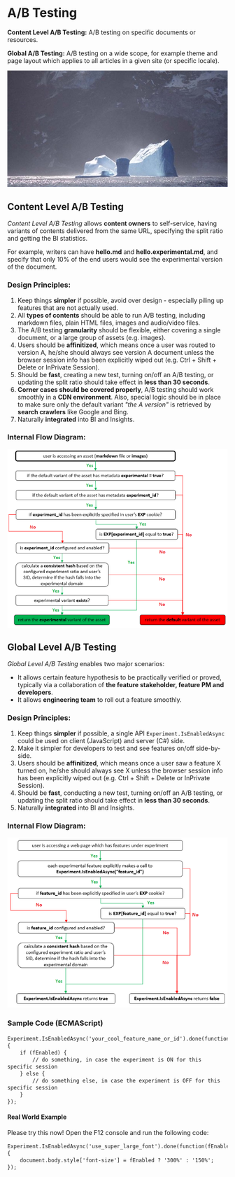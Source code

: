 # A/B Testing

**Content Level A/B Testing:** A/B testing on specific documents or resources.

**Global A/B Testing:** A/B testing on a wide scope, for example theme and page layout which applies to all articles in a given site (or specific locale).

   ![](./iceberg.jpg)

## Content Level A/B Testing
*Content Level A/B Testing* allows **content owners** to self-service, having variants of contents delivered from the same URL, specifying the split ratio and getting the BI statistics.

For example, writers can have **hello.md** and **hello.experimental.md**, and specify that only 10% of the end users would see the experimental version of the document.

### Design Principles:

1. Keep things **simpler** if possible, avoid over design - especially piling up features that are not actually used.
2. All **types of contents** should be able to run A/B testing, including markdown files, plain HTML files, images and audio/video files.
3. The A/B testing **granularity** should be flexible, either covering a single document, or a large group of assets (e.g. images).
4. Users should be **affinitized**, which means once a user was routed to version A, he/she should always see version A document unless the browser session info has been explicitly wiped out (e.g. Ctrl + Shift + Delete or InPrivate Session).
5. Should be **fast**, creating a new test, turning on/off an A/B testing, or updating the split ratio should take effect in **less than 30 seconds**.
6. **Corner cases should be covered properly**, A/B testing should work smoothly in a **CDN environment**. Also, special logic should be in place to make sure only the default variant *"the A version"* is retrieved by **search crawlers** like Google and Bing.
7. Naturally **integrated** into BI and Insights.

### Internal Flow Diagram:

   ![](./content-ab-testing-flow.png)

## Global Level A/B Testing

*Global Level A/B Testing* enables two major scenarios:

- It allows certain feature hypothesis to be practically verified or proved, typically via a collaboration of **the feature stakeholder, feature PM and developers**.
- It allows **engineering team** to roll out a feature smoothly.

### Design Principles:

1. Keep things **simpler** if possible, a single API `Experiment.IsEnabledAsync` could be used on client (JavaScript) and server (C#) side.
2. Make it simpler for developers to test and see features on/off side-by-side.
3. Users should be **affinitized**, which means once a user saw a feature X turned on, he/she should always see X unless the browser session info has been explicitly wiped out (e.g. Ctrl + Shift + Delete or InPrivate Session).
4. Should be **fast**, conducting a new test, turning on/off an A/B testing, or updating the split ratio should take effect in **less than 30 seconds**.
5. Naturally **integrated** into BI and Insights.

### Internal Flow Diagram:

   ![](./global-ab-testing-flow.png)

### Sample Code (ECMAScript)

    Experiment.IsEnabledAsync('your_cool_feature_name_or_id').done(function(fEnabled){
        if (fEnabled) {
            // do something, in case the experiment is ON for this specific session
        } else {
            // do something else, in case the experiment is OFF for this specific session
        }
    });

#### Real World Example

Please try this now! Open the F12 console and run the following code:

    Experiment.IsEnabledAsync('use_super_large_font').done(function(fEnabled){
        document.body.style['font-size'] = fEnabled ? '300%' : '150%';
    });
